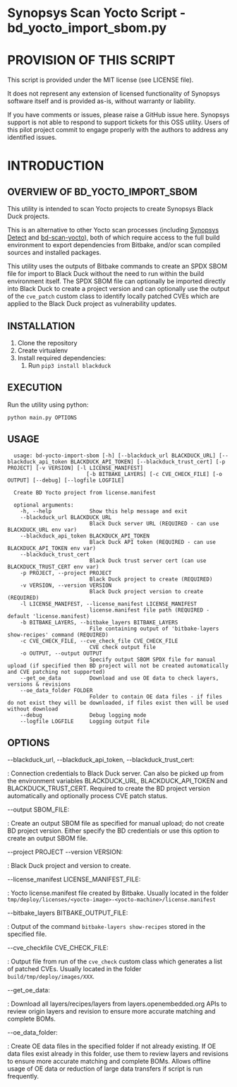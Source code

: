 # Synopsys Scan Yocto Script - bd_yocto_import_sbom.py

# PROVISION OF THIS SCRIPT
This script is provided under the MIT license (see LICENSE file).

It does not represent any extension of licensed functionality of Synopsys software itself and is provided as-is, without warranty or liability.

If you have comments or issues, please raise a GitHub issue here. Synopsys support is not able to respond to support tickets for this OSS utility. Users of this pilot project commit to engage properly with the authors to address any identified issues.

# INTRODUCTION
## OVERVIEW OF BD_YOCTO_IMPORT_SBOM

This utility is intended to scan Yocto projects to create Synopsys Black Duck projects.

This is an alternative to other Yocto scan processes (including [Synopsys Detect](https://detect.synopsys.com/doc) and [bd-scan-yocto](https://github.com/matthewb66/bd_scan_yocto)),
both of which require access to the full build environment to export dependencies from Bitbake, and/or scan compiled sources and installed packages.

This utility uses the outputs of Bitbake commands to create an SPDX SBOM file for import to Black Duck without the need to run within the build environment itself.
The SPDX SBOM file can optionally be imported directly into Black Duck to create a project version and 
can optionally use the output of the `cve_patch` custom class to identify locally patched CVEs which are applied to the Black Duck project as vulnerability updates.

## INSTALLATION

1. Clone the repository
2. Create virtualenv
3. Install required dependencies:
   1. Run `pip3 install blackduck`

## EXECUTION

Run the utility using python:

    python main.py OPTIONS

## USAGE

      usage: bd-yocto-import-sbom [-h] [--blackduck_url BLACKDUCK_URL] [--blackduck_api_token BLACKDUCK_API_TOKEN] [--blackduck_trust_cert] [-p PROJECT] [-v VERSION] [-l LICENSE_MANIFEST]
                             [-b BITBAKE_LAYERS] [-c CVE_CHECK_FILE] [-o OUTPUT] [--debug] [--logfile LOGFILE]

      Create BD Yocto project from license.manifest
      
      optional arguments:
        -h, --help            Show this help message and exit
        --blackduck_url BLACKDUCK_URL
                              Black Duck server URL (REQUIRED - can use BLACKDUCK_URL env var)
        --blackduck_api_token BLACKDUCK_API_TOKEN
                              Black Duck API token (REQUIRED - can use BLACKDUCK_API_TOKEN env var)
        --blackduck_trust_cert
                              Black Duck trust server cert (can use BLACKDUCK_TRUST_CERT env var)
        -p PROJECT, --project PROJECT
                              Black Duck project to create (REQUIRED)
        -v VERSION, --version VERSION
                              Black Duck project version to create (REQUIRED)
        -l LICENSE_MANIFEST, --license_manifest LICENSE_MANIFEST
                              license.manifest file path (REQUIRED - default 'license.manifest)
        -b BITBAKE_LAYERS, --bitbake_layers BITBAKE_LAYERS
                              File containing output of 'bitbake-layers show-recipes' command (REQUIRED)
        -c CVE_CHECK_FILE, --cve_check_file CVE_CHECK_FILE
                              CVE check output file
        -o OUTPUT, --output OUTPUT
                              Specify output SBOM SPDX file for manual upload (if specified then BD project will not be created automatically and CVE patching not supported)
        --get_oe_data         Download and use OE data to check layers, versions & revisions
        --oe_data_folder FOLDER
                              Folder to contain OE data files - if files do not exist they will be downloaded, if files exist then will be used without download
        --debug               Debug logging mode
        --logfile LOGFILE     Logging output file

## OPTIONS

--blackduck_url, --blackduck_api_token, --blackduck_trust_cert:

: Connection credentials to Black Duck server. Can also be picked up from the environment variables BLACKDUCK_URL,
BLACKDUCK_API_TOKEN and BLACKDUCK_TRUST_CERT. Required to create the BD project version automatically and optionally 
process CVE patch status.

--output SBOM_FILE:

: Create an output SBOM file as specified for manual upload; do not create BD project version. Either
specify the BD credentials or use this option to create an output SBOM file. 

--project PROJECT --version VERSION:

: Black Duck project and version to create.

--license_manifest LICENSE_MANIFEST_FILE:

: Yocto license.manifest file created by Bitbake. Usually located in the folder 
`tmp/deploy/licenses/<yocto-image>-<yocto-machine>/license.manifest`

--bitbake_layers BITBAKE_OUTPUT_FILE:

: Output of the command `bitbake-layers show-recipes` stored in the specified file.

--cve_checkfile CVE_CHECK_FILE:

: Output file from run of the `cve_check` custom class which generates a list of patched CVEs. Usually located in the
folder `build/tmp/deploy/images/XXX`.

--get_oe_data:

: Download all layers/recipes/layers from layers.openembedded.org APIs to review origin layers and revision to 
ensure more accurate matching and complete BOMs.

--oe_data_folder:

: Create OE data files in the specified folder if not already existing. If OE data files exist already in this folder,
use them to review layers and revisions to ensure more accurate matching and complete BOMs. Allows offline usage
of OE data or reduction of large data transfers if script is run frequently.